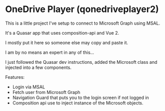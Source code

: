# OneDrive Player (qonedriveplayer2)

This is a little project I've setup to connect to Microsoft Graph using MSAL.

It's a Quasar app that uses composition-api and Vue 2.

I mostly put it here so someone else may copy and paste it.

I am by no means an expert in any of this... 

I just followed the Quasar dev instructions, added the Microsoft class and injected into a few components.

Features:

 * Login via MSAL
 * Fetch user from Microsoft Graph
 * Navigation Guard that puts you to the login screen if not logged in
 * Composition api use to inject instance of the Microsoft objects.
